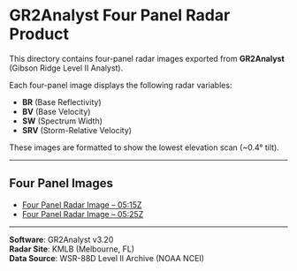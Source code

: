 # GR2Analyst Four Panel Radar Product

This directory contains four-panel radar images exported from **GR2Analyst** (Gibson Ridge Level II Analyst).

Each four-panel image displays the following radar variables:

- **BR** (Base Reflectivity)
- **BV** (Base Velocity)
- **SW** (Spectrum Width)
- **SRV** (Storm-Relative Velocity)

These images are formatted to show the lowest elevation scan (~0.4° tilt).

---

## Four Panel Images

- [Four Panel Radar Image – 05:15Z](kmlb_19980223_0515_4Panel.png)
- [Four Panel Radar Image – 05:25Z](kmlb_19980223_0525_4Panel.png)

---

**Software**: GR2Analyst v3.20  
**Radar Site**: KMLB (Melbourne, FL)  
**Data Source**: WSR-88D Level II Archive (NOAA NCEI) 


